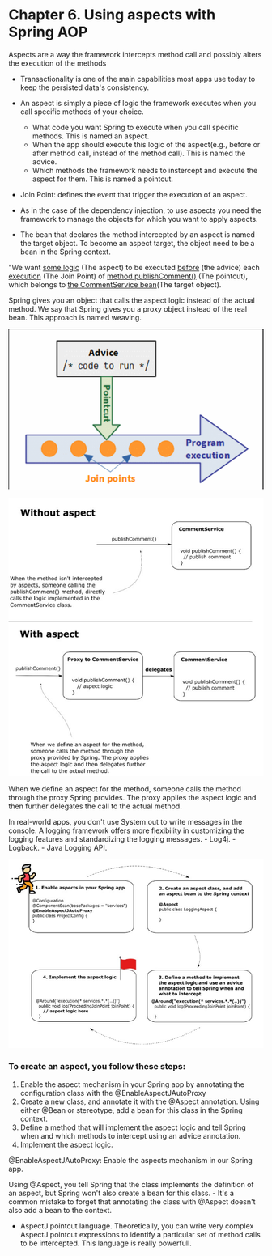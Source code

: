 # Chapter 6. Using aspects with Spring AOP

Aspects are a way the framework intercepts method call and possibly alters the execution of the methods

- Transactionality is one of the main capabilities most apps use today to keep the persisted data's consistency.

- An aspect is simply a piece of logic the framework executes when you call specific methods of your choice. 
    - What code you want Spring to execute when you call specific methods. This is named an aspect.
    - When the app should execute this logic of the aspect(e.g., before or after method call, instead of the method call). This is named the advice.
    - Which methods the framework needs to instercept and execute the aspect for them. This is named a pointcut.
- Join Point: defines the event that trigger the execution of an aspect.
- As in the case of the dependency injection, to use aspects you need the framework to manage the objects for which you want to apply aspects.
- The bean that declares the method intercepted by an aspect is named the target object. To become an aspect target, the object need to be a bean in the Spring context.

"We want <u>some logic</u> (The aspect) to be executed <u>before</u> (the advice) each <u>execution</u> (The Join Point) of <u>method publishComment()</u> (The pointcut), which belongs to <u>the CommentService bean</u>(The target object).

Spring gives you an object that calls the aspect logic instead of the actual method. We say that Spring gives you a proxy object instead of the real bean. This approach is named weaving.

<p align="center">
  <img src="images/aspect.png" alt="A quick comparison between singleton and prototype bean scopes"/>
</p>

<p align="center">
  <img src="images/aspect2.jpg" alt="A quick comparison between singleton and prototype bean scopes"/>
</p>

When we define an aspect for the method, someone calls the method through the proxy Spring provides. The proxy applies the aspect logic and then further delegates the call to the actual method.

In real-world apps, you don't use System.out to write messages in the console. A logging framework offers more flexibility in customizing the logging features and standardizing the logging messages.
    - Log4j.
    - Logback.
    - Java Logging API.

<p align="center">
  <img src="images/aspect3.jpg" alt="A quick comparison between singleton and prototype bean scopes"/>
</p>

### To create an aspect, you follow these steps:
1. Enable the aspect mechanism in your Spring app by annotating the configuration class with the @EnableAspectJAutoProxy
2. Create a new class, and annotate it with the @Aspect annotation. Using either @Bean or stereotype, add a bean for this class in the Spring context.
3. Define a method that will implement the aspect logic and tell Spring when and which methods to intercept using an advice annotation.
4. Implement the aspect logic.

@EnableAspectJAutoProxy: Enable the aspects mechanism in our Spring app.

Using @Aspect, you tell Spring that the class implements the definition of an aspect, but Spring won't also create a bean for this class.
    - It's a common mistake to forget that annotating the class with @Aspect doesn't also add a bean to the context.

- AspectJ pointcut language. Theoretically, you can write very complex AspectJ pointcut expressions to identify a particular set of method calls to be intercepted. This language is really powerfull.
